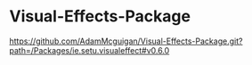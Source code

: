 # Visual-Effects-Package
https://github.com/AdamMcguigan/Visual-Effects-Package.git?path=/Packages/ie.setu.visualeffect#v0.6.0
